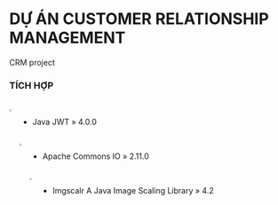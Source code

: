 # DỰ ÁN CUSTOMER RELATIONSHIP MANAGEMENT
CRM project

### TÍCH HỢP
</br>
<img src="https://media-exp1.licdn.com/dms/image/C5622AQHVyAZtOvjGQA/feedshare-shrink_800/0/1660070397603?e=1663200000&v=beta&t=FxozVO6n2WM7JZt-GLfJkzo_pMuTg7uXC5ziY4IeuvI" align="left" width="3%" height="3%"></img>
<div style="display:flex;">

- Java JWT » 4.0.0

</div></br>
<img src="https://media-exp1.licdn.com/dms/image/C5622AQF-rrAApUaJyA/feedshare-shrink_800/0/1660549901741?e=1663200000&v=beta&t=3Ty00Q44-zq6Xjb0ixhwZsZguHabHumkFvWYV9SY7jU" align="left" width="3%" height="3%"></img>
<div style="display:flex;">

- Apache Commons IO » 2.11.0

</div></br>
<img src="https://media-exp1.licdn.com/dms/image/C5622AQHWKvXK1-RDfQ/feedshare-shrink_800/0/1660550083287?e=1663200000&v=beta&t=ViDYL7Dd_5CtmfmmLiDcF_Hr6S42XOwL4_9AoTaPQYA" align="left" width="3%" height="3%"></img>
<div style="display:flex;">

- Imgscalr A Java Image Scaling Library » 4.2

</div>